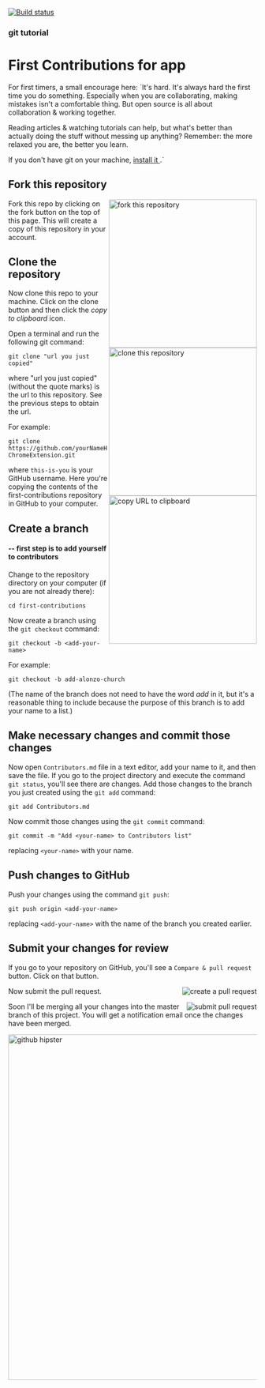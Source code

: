 [![Build status](https://ci.appveyor.com/api/projects/status/pjxh5g91jpbh7t84?svg=true)](https://ci.appveyor.com/project/tygerbytes/resourcefitness)


### git tutorial

# First Contributions for app

For first timers, a small encourage here:
`It's hard. It's always hard the first time you do something. Especially when you are collaborating, making mistakes isn't a comfortable thing. But open source is all about collaboration & working together.

Reading articles & watching tutorials can help, but what's better than actually doing the stuff without messing up anything? Remember: the more relaxed you are, the better you learn.

If you don't have git on your machine, [ install it ]( https://help.github.com/articles/set-up-git/ ).`

## Fork this repository

<img align="right" width="300" src="https://raw.githubusercontent.com/bytao7mao/recipe-organizer/master/assets/fork.png" alt="fork this repository" />

Fork this repo by clicking on the fork button on the top of this page.
This will create a copy of this repository in your account.

## Clone the repository

<img align="right" width="300" src="https://raw.githubusercontent.com/bytao7mao/recipe-organizer/master/assets/clone.png" alt="clone this repository" />

Now clone this repo to your machine. Click on the clone button and then click the *copy to clipboard* icon.

Open a terminal and run the following git command:

```
git clone "url you just copied"
```
where "url you just copied" (without the quote marks) is the url to this repository. See the previous steps to obtain the url.

<img align="right" width="300" src="https://raw.githubusercontent.com/bytao7mao/recipe-organizer/master/assets/copy-to-clipboard.png" alt="copy URL to clipboard" />

For example:
```
git clone https://github.com/yourNameHere/ProteinTracker-ChromeExtension.git
```
where `this-is-you` is your GitHub username. Here you're copying the contents of the first-contributions repository in GitHub to your computer.

## Create a branch  
#### -- first step is to add yourself to contributors

Change to the repository directory on your computer (if you are not already there):

```
cd first-contributions
```
Now create a branch using the `git checkout` command:
```
git checkout -b <add-your-name>
```

For example:
```
git checkout -b add-alonzo-church
```
(The name of the branch does not need to have the word *add* in it, but it's a reasonable thing to include because the purpose of this branch is to add your name to a list.)

## Make necessary changes and commit those changes

Now open `Contributors.md` file in a text editor, add your name to it, and then save the file. If you go to the project directory and execute the command `git status`, you'll see there are changes. Add those changes to the branch you just created using the `git add` command:
```
git add Contributors.md
```

Now commit those changes using the `git commit` command:
```
git commit -m "Add <your-name> to Contributors list"
```
replacing `<your-name>` with your name.

## Push changes to GitHub

Push your changes using the command `git push`:
```
git push origin <add-your-name>
```
replacing `<add-your-name>` with the name of the branch you created earlier.

## Submit your changes for review

If you go to your repository on GitHub, you'll see a  `Compare & pull request` button.  Click on that button.

<img style="float: right;" src="https://raw.githubusercontent.com/bytao7mao/recipe-organizer/master/assets/compare-and-pull.png" alt="create a pull request" />

Now submit the pull request.

<img style="float: right;" src="https://raw.githubusercontent.com/bytao7mao/recipe-organizer/master/assets/submit-pull.png" alt="submit pull request" />

Soon I'll be merging all your changes into the master branch of this project. You will get a notification email once the changes have been merged.

<img align="middle" width="700" src="https://raw.githubusercontent.com/bytao7mao/recipe-organizer/master/assets/hipster.jpg" alt="github hipster" />
